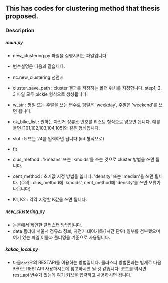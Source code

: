 ## This has codes for clustering method that thesis proposed. 

### Description

##### main.py 
* new_clustering.py 파일을 실행시키는 파일입니다.
* 변수설명은 다음과 같습니다.
 * nc.new_clustering 선언시
  * cluster_save_path : cluster 결과를 저장하는 폴더 위치를 지정합니다. step1, 2, 3 파일 모두 pickle 형식으로 생성됩니다.
  * w_str : 평일 또는 주말을 쓰는 변수로 평일은 'weekday', 주말은 'weekend'를 쓰면 됩니다.
  * ok_bike_list : 원하는 자전거 정류소 번호를 리스트 형식으로 넣으면 됩니다. 예를 들면 [101,102,103,104,105]와 같은 형식입니다.
  * slot : 5 또는 24를 입력하면 됩니다.(int 형식으로)

 * fit 
  * clus_method : 'kmeans' 또는 'kmoids'를 쓰는 것으로 cluster 방법을 쓰면 됩니다.
  * cent_method : 초기값 지정 방법을 씁니다. 'density' 또는 'median'을 쓰면 됩니다.
  (주의 : clus_method에 'kmoids', cent_method에 'density'를 쓰면 오류가 나옵니다)
  * K1, K2 : 각각 지정할 K값을 쓰면 됩니다.

##### new_clustering.py
* 논문에서 제안한 클러스터 방법입니다.
* data 폴더에 서울시 정류소 정보, 자전거 대여기록(1시간 단위) 일부를 첨부했으며 여기 있는 파일 이름과 폴더명을 기준으로 사용됩니다.

##### kakao_local.py
* 다음카카오의 RESTAPI를 이용하는 방법입니다. 클러스터 방법론과는 별개로 다음카카오 RESTAPI 사용하시는데 참고하시면 될 것 같습니다. 코드를 여시면 rest_api 변수가 있는데 여기 키값을 입력하고 사용하시면 됩니다.

